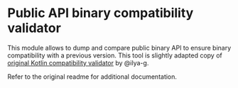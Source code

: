 # Public API binary compatibility validator

This module allows to dump and compare public binary API to ensure binary compatibility with a previous version.
This tool is slightly adapted copy of [original Kotlin compatibility validator](https://github.com/JetBrains/kotlin/tree/master/libraries/tools/binary-compatibility-validator) by @ilya-g.

Refer to the original readme for additional documentation.